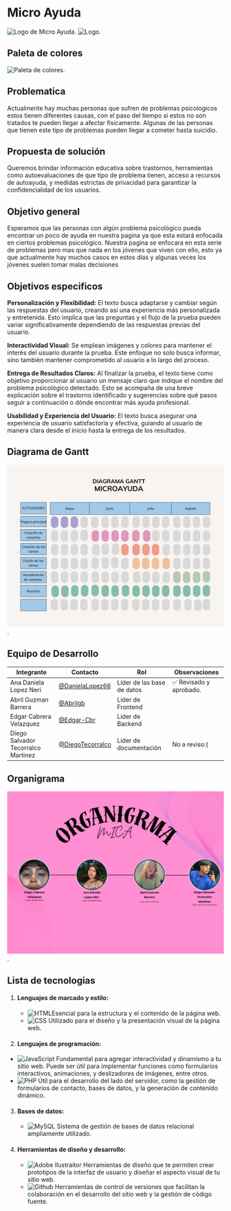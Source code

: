 # Micro Ayuda 
![Logo de Micro Ayuda](https://github.com/DanielaLopez66/Proyecto/blob/main/logotipo.PNG).
![Logo](https://github.com/DanielaLopez66/Proyecto/blob/main/logonuevo.PNG).

  ## Paleta de colores 
 ![Paleta de colores](https://github.com/DanielaLopez66/Proyecto/blob/main/paleta%20de%20colores.PNG).

## Problematica 
Actualmente hay muchas personas que sufren de problemas psicologicos estos tienen diferentes causas, con el paso del tiempo si estos no son tratados te pueden llegar a afectar fisicamente.
Algunas de las personas que tienen este tipo de problemas pueden llegar a cometer hasta suicidio.

## Propuesta de solución 
Queremos brindar información educativa sobre trastornos, herramientas como autoevaluaciones de que tipo de problema tienen, acceso a recursos de autoayuda,  y medidas estrictas de privacidad para garantizar la confidencialidad de los usuarios.

## Objetivo general 
Esperamos que las personas con algún problema psicológico pueda encontrar un poco de ayuda en nuestra pagina ya que esta estará enfocada en ciertos problemas psicológico.
Nuestra pagina se enfocara en esta serie de problemas pero mas que nada en los jóvenes que viven con ello, esto ya que actualmente hay muchos casos en estos días y algunas veces los jóvenes suelen tomar malas decisiones 

## Objetivos especificos

**Personalización y Flexibilidad:** El texto busca adaptarse y cambiar según las respuestas del usuario, creando así una experiencia más personalizada y entretenida. Esto implica que las preguntas y el flujo de la prueba pueden variar significativamente dependiendo de las respuestas previas del usuario.

**Interactividad Visual:** Se emplean imágenes y colores para mantener el interés del usuario durante la prueba. Este enfoque no solo busca informar, sino también mantener comprometido al usuario a lo largo del proceso.

**Entrega de Resultados Claros:** Al finalizar la prueba, el texto tiene como objetivo proporcionar al usuario un mensaje claro que indique el nombre del problema psicológico detectado. Esto se acompaña de una breve explicación sobre el trastorno identificado y sugerencias sobre qué pasos seguir a continuación o dónde encontrar más ayuda profesional.

**Usabilidad y Experiencia del Usuario:** El texto busca asegurar una experiencia de usuario satisfactoria y efectiva, guiando al usuario de manera clara desde el inicio hasta la entrega de los resultados.

## Diagrama de Gantt

![Diagrama de Gantt](https://github.com/DanielaLopez66/MicroAyuda-Proyecto/blob/main/diagrama.jpg).

## Equipo de Desarrollo

|Integrante|Contacto|Rol|Observaciones|
|------------|--------|---|---|
|Ana Daniela Lopez Neri|[@DanielaLopez66](https://github.com/DanielaLopez66)|Líder de las base de datos|✅ Revisado y aprobado.|
|Abril Guzman Barrera|[@Abrilgb](https://github.com/Abrilgb)|Lider de Frontend||No a reviso:(|
|Edgar Cabrera Velazquez |[@Edgar-Cbr](https://github.com/Edgar-Cbr)|Lider de Backend ||No a reviso:(|
|Diego Salvador Tecorralco Martinez |[@DiegoTecorralco](https://github.com/DiegoTecorralco)|Lider de documentación|No a reviso:(|

## Organigrama
![Organigrama](https://github.com/DanielaLopez66/MicroAyuda-Proyecto/blob/main/organigrama.png).


## **Lista de tecnologias**
1. #### **Lenguajes de marcado y estilo:**
   - ![HTML](https://img.shields.io/badge/HTML-239120?style=for-the-badge&logo=html5&logoColor=white)Esencial para la estructura y el contenido de la página web.
   - ![CSS](https://img.shields.io/badge/CSS-239120?&style=for-the-badge&logo=css3&logoColor=white) Utilizado para el diseño y la presentación visual de la página web.

2.  #### **Lenguajes de programación:**
   - ![JavaScript](https://img.shields.io/badge/JavaScript-F7DF1E?style=for-the-badge&logo=javascript&logoColor=black) Fundamental para agregar interactividad y dinamismo a tu sitio web. Puede ser útil para implementar funciones como formularios interactivos, animaciones, y deslizadores de imágenes, entre otros.
   - ![PHP](https://img.shields.io/badge/PHP-777BB4?style=for-the-badge&logo=php&logoColor=white) Útil para el desarrollo del lado del servidor, como la gestión de formularios de contacto, bases de datos, y la generación de contenido dinámico.

3. #### **Bases de datos:**
   - ![MySQL](https://img.shields.io/badge/MySQL-00000F?style=for-the-badge&logo=mysql&logoColor=white) Sistema de gestión de bases de datos relacional ampliamente utilizado.

4. #### **Herramientas de diseño y desarrollo:**
   - ![Adobe Ilustraitor](https://img.shields.io/badge/Adobe%20Illustrator-FF9A00?style=for-the-badge&logo=adobe%20illustrator&logoColor=white) Herramientas de diseño que te permiten crear prototipos de la interfaz de usuario y diseñar el aspecto visual de tu sitio web.
   - ![Github](https://img.shields.io/github/followers/{username}.svg?style=social&label=Follow&maxAge=2592000) Herramientas de control de versiones que facilitan la colaboración en el desarrollo del sitio web y la gestión de código fuente.


